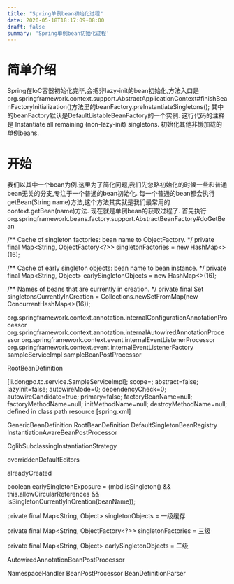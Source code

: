 ```yaml
---
title: "Spring单例bean初始化过程"
date: 2020-05-18T18:17:09+08:00
draft: false
summary: 'Spring单例bean初始化过程'
---
```



# 简单介绍

Spring在IoC容器初始化完毕,会把非lazy-init的bean初始化,方法入口是 org.springframework.context.support.AbstractApplicationContext#finishBeanFactoryInitialization()方法里的beanFactory.preInstantiateSingletons();
其中的beanFactory默认是DefaultListableBeanFactory的一个实例.
这行代码的注释是  Instantiate all remaining (non-lazy-init) singletons.
初始化其他非懒加载的单例beans.

# 开始
我们以其中一个bean为例.这里为了简化问题,我们先忽略初始化的时候一些和普通bean无关的分支,专注于一个普通的bean初始化.
每一个普通的bean都会执行getBean(String name)方法,这个方法其实就是我们最常用的context.getBean(name)方法.
现在就是单例bean的获取过程了.
首先执行  org.springframework.beans.factory.support.AbstractBeanFactory#doGetBean








/** Cache of singleton factories: bean name to ObjectFactory. */
private final Map<String, ObjectFactory<?>> singletonFactories = new HashMap<>(16);

/** Cache of early singleton objects: bean name to bean instance. */
private final Map<String, Object> earlySingletonObjects = new HashMap<>(16);

/** Names of beans that are currently in creation. */
private final Set<String> singletonsCurrentlyInCreation =
		Collections.newSetFromMap(new ConcurrentHashMap<>(16));


org.springframework.context.annotation.internalConfigurationAnnotationProcessor
org.springframework.context.annotation.internalAutowiredAnnotationProcessor
org.springframework.context.event.internalEventListenerProcessor
org.springframework.context.event.internalEventListenerFactory
sampleServiceImpl
sampleBeanPostProcessor



RootBeanDefinition





[li.dongpo.tc.service.SampleServiceImpl]; scope=; abstract=false; lazyInit=false; autowireMode=0; dependencyCheck=0; autowireCandidate=true; primary=false; factoryBeanName=null; factoryMethodName=null; initMethodName=null; destroyMethodName=null; defined in class path resource [spring.xml]



GenericBeanDefinition
RootBeanDefinition
DefaultSingletonBeanRegistry
InstantiationAwareBeanPostProcessor


CglibSubclassingInstantiationStrategy

overriddenDefaultEditors

alreadyCreated

boolean earlySingletonExposure = (mbd.isSingleton() && this.allowCircularReferences &&
				isSingletonCurrentlyInCreation(beanName));







private final Map<String, Object> singletonObjects = 一级缓存

private final Map<String, ObjectFactory<?>> singletonFactories = 三级

private final Map<String, Object> earlySingletonObjects = 二级

AutowiredAnnotationBeanPostProcessor

NamespaceHandler  BeanPostProcessor  BeanDefinitionParser



